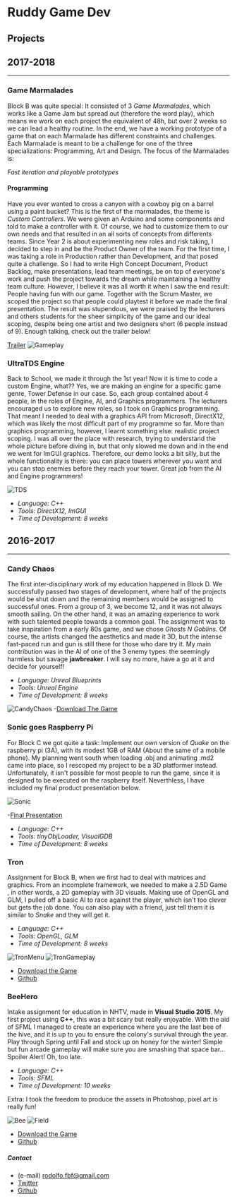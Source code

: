 # Ruddy Game Dev

## Projects

## 2017-2018
------------------------------------------------------------------------------------------

### Game Marmalades
Block B was quite special: It consisted of 3 _Game Marmalades_, which works like a Game Jam but spread out (therefore the word play), which means we work on each project the equivalent of 48h, but over 2 weeks so we can lead a healthy routine. In the end, we have a working prototype of a game that on each Marmalade has different constraints and challenges. Each Marmalade is meant to be a challenge for one of the three specializations: Programming, Art and Design. The focus of the Marmalades is: 

_Fast iteration and playable prototypes_

#### Programming
Have you ever wanted to cross a canyon with a cowboy pig on a barrel using a paint bucket? This is the first of the marmalades, the theme is _Custom Controllers_. We were given an Arduino and some components and told to make a controller with it. Of course, we had to customize them to our own needs and that resulted in an all sorts of concepts from differents teams. Since Year 2 is about experimenting new roles and risk taking, I decided to step in and be the Product Owner of the team. For the first time, I was taking a role in Production rather than Development, and that posed quite a challenge. So I had to write High Concept Document, Product Backlog, make presentations, lead team meetings, be on top of everyone's work and push the project towards the dream while maintaining a healthy team culture. However, I believe it was all worth it when I saw the end result: People having fun with our game. Together with the Scrum Master, we scoped the project so that people could playtest it before we made the final presentation. The result was stupendous, we were praised by the lecturers and others students for the sheer simplicity of the game and our ideal scoping, despite being one artist and two designers short (6 people instead of 9). Enough talking, check out the trailer below!

[Trailer](https://www.dropbox.com/s/kv3k60186z24hyq/BarrelRoll.gif?dl=0)
![Gameplay](Rodolfo377.github.io/Images/POWERPNT_2018-01-26_14-12-46.png)


### UltraTDS Engine
Back to School, we made it through the 1st year! Now it is time to code a custom Engine, what?? Yes, we are making an engine for a specific game genre, Tower Defense in our case. So, each group contained about 4 people, in the roles of Engine, AI, and Graphics programmers. The lecturers encouraged us to explore new roles, so I took on Graphics programming. That meant I needed to deal with a 
graphics API from Microsoft, DirectX12, which was likely the most difficult part of my programme so far. More than graphics programming, however, I learnt something else: realistic project scoping. I was all over the place with research, trying to understand the whole picture before diving in, but that only slowed me down and in the end we went for ImGUI graphics. Therefore, our demo looks a bit silly, but the whole functionality is there: you can place towers wherever you want and you can stop enemies before they reach your tower. Great job from the AI and Engine programmers!

![TDS](https://Rodolfo377.github.io/Images/ultratds.png)

* _Language: C++_
* _Tools: DirectX12, ImGUI_
* _Time of Development: 8 weeks_

## 2016-2017
------------------------------------------------------------------------------------------


### Candy Chaos
The first inter-disciplinary work of my education happened in Block D. We successfully passed two stages of development, where half of the projects would be shut down and the remaining members would be assigned to successful ones. From a group of 3, we become 12, and it was not always smooth sailing. On the other hand, it was an amazing experience to work with such talented people towards a common goal. The assignment was to take inspiration from a early 80s game, and we chose _Ghosts N Goblins_. Of course, the artists changed the aesthetics and made it 3D, but the intense fast-paced run and gun is still there for those who dare try it. My main contribution was in the AI of one of the 3 enemy types: the seemingly harmless but savage **jawbreaker**. I will say no more, have a go at it and decide for yourself!

* _Language: Unreal Blueprints_
* _Tools: Unreal Engine_
* _Time of Development: 8 weeks_

![CandyChaos](https://Rodolfo377.github.io/Images/candychaos_pic.png)
-[Download The Game](https://drive.google.com/open?id=0B3e0watf0f_5MkFqcDdtTWdIVXc)

### Sonic goes Raspberry Pi
For Block C we got quite a task: Implement our own version of _Quake_ on the raspberry pi (3A), with its modest 1GB of RAM (About the same of a mobile phone). My planning went south when loading .obj and animating .md2 came into place, so I rescoped my project to be a 3D platformer instead. Unfortunately, it isn't possible for most people to run the game, since it is designed to be executed on the raspberry itself. Neverthless, I have included my final product presentation below.

![Sonic](https://Rodolfo377.github.io/Images/sonic_collision.jpg)

-[Final Presentation](https://drive.google.com/open?id=1chgHXvUsE2nqvzrMd62hmD30fNPk1246)

* _Language: C++_
* _Tools: tinyObjLoader, VisualGDB_
* _Time of Development: 8 weeks_

### Tron
Assignment for Block B, when we first had to deal with matrices and graphics. From an incomplete framework, we needed to make a 2.5D Game , in other words, a 2D gameplay with 3D visuals. Making use of OpenGL and GLM, I pulled off a basic AI to race against the player, which isn't too clever but gets the job done. You can also play with a friend, just tell them it is similar to _Snake_ and they will get it.

* _Language: C++_
* _Tools: OpenGL, GLM_
* _Time of Development: 8 weeks_

![TronMenu](https://Rodolfo377.github.io/Images/Tron_menu.PNG)
![TronGameplay](https://Rodolfo377.github.io/Images/tron_gameplay.png)

* [Download the Game](https://drive.google.com/open?id=0B3e0watf0f_5eDliY21aa1lXam8)
* [Github](https://github.com/Rodolfo377/Tron/tree/master/Aquarius)


### BeeHero
Intake assignment for education in NHTV, made in **Visual Studio 2015**. 
My first project using **C++**, this was a bit scary but really enjoyable. With the aid of SFML I managed to create an experience where you are the last bee of the hive, and it is up to you to ensure the colony's survival through the year. Play through Spring until Fall and stock up on honey for the winter! Simple but fun arcade gameplay will make sure you are smashing that space bar... Spoiler Alert! Oh, too late. 

* _Language: C++_
* _Tools: SFML_
* _Time of Development: 10 weeks_

Extra: I took the freedom to produce the assets in Photoshop, pixel art is really fun!

![Bee](https://Rodolfo377.github.io/Images/Bee_1.png) 
![Field](https://Rodolfo377.github.io/Images/Spring_Field_1.png) 

* [Download the Game](https://www.dropbox.com/s/hmmsv8d5aduwc8t/BeeHero_Release.rar?dl=0)
* [Github](https://github.com/Rodolfo377/Beehero)


##### Contact 
* (e-mail) rodolfo.fbf@gmail.com
* [Twitter](https://twitter.com/RodolfoBianchi1)
* [Github](https://github.com/Rodolfo377)
